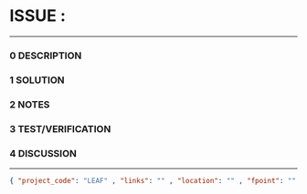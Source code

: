 # ISSUE :
--------------------------------
### 0 DESCRIPTION


### 1 SOLUTION


### 2 NOTES


### 3 TEST/VERIFICATION


### 4 DISCUSSION



--------------------------------
```json
{ "project_code": "LEAF" , "links": "" , "location": "" , "fpoint": "" }
```
